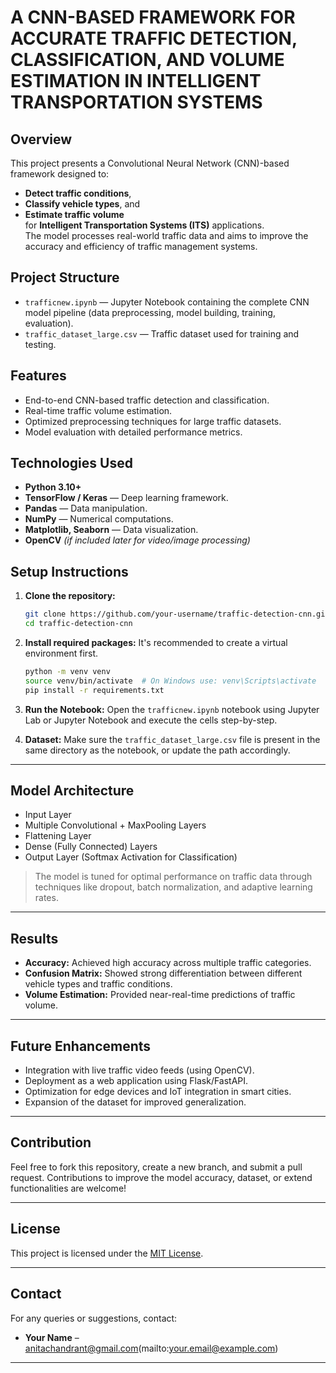 # A CNN-BASED FRAMEWORK FOR ACCURATE TRAFFIC DETECTION, CLASSIFICATION, AND VOLUME ESTIMATION IN INTELLIGENT TRANSPORTATION SYSTEMS

## Overview
This project presents a Convolutional Neural Network (CNN)-based framework designed to:
- **Detect traffic conditions**, 
- **Classify vehicle types**, and 
- **Estimate traffic volume**  
for **Intelligent Transportation Systems (ITS)** applications.  
The model processes real-world traffic data and aims to improve the accuracy and efficiency of traffic management systems.

## Project Structure
- `trafficnew.ipynb` — Jupyter Notebook containing the complete CNN model pipeline (data preprocessing, model building, training, evaluation).
- `traffic_dataset_large.csv` — Traffic dataset used for training and testing.

## Features
- End-to-end CNN-based traffic detection and classification.
- Real-time traffic volume estimation.
- Optimized preprocessing techniques for large traffic datasets.
- Model evaluation with detailed performance metrics.

## Technologies Used
- **Python 3.10+**
- **TensorFlow / Keras** — Deep learning framework.
- **Pandas** — Data manipulation.
- **NumPy** — Numerical computations.
- **Matplotlib, Seaborn** — Data visualization.
- **OpenCV** *(if included later for video/image processing)*

## Setup Instructions

1. **Clone the repository:**
   ```bash
   git clone https://github.com/your-username/traffic-detection-cnn.git
   cd traffic-detection-cnn
   ```

2. **Install required packages:**
   It's recommended to create a virtual environment first.
   ```bash
   python -m venv venv
   source venv/bin/activate  # On Windows use: venv\Scripts\activate
   pip install -r requirements.txt
   ```

3. **Run the Notebook:**
   Open the `trafficnew.ipynb` notebook using Jupyter Lab or Jupyter Notebook and execute the cells step-by-step.

4. **Dataset:**
   Make sure the `traffic_dataset_large.csv` file is present in the same directory as the notebook, or update the path accordingly.

---

## Model Architecture
- Input Layer
- Multiple Convolutional + MaxPooling Layers
- Flattening Layer
- Dense (Fully Connected) Layers
- Output Layer (Softmax Activation for Classification)

> The model is tuned for optimal performance on traffic data through techniques like dropout, batch normalization, and adaptive learning rates.

---

## Results
- **Accuracy:** Achieved high accuracy across multiple traffic categories.
- **Confusion Matrix:** Showed strong differentiation between different vehicle types and traffic conditions.
- **Volume Estimation:** Provided near-real-time predictions of traffic volume.

---

## Future Enhancements
- Integration with live traffic video feeds (using OpenCV).
- Deployment as a web application using Flask/FastAPI.
- Optimization for edge devices and IoT integration in smart cities.
- Expansion of the dataset for improved generalization.

---

## Contribution
Feel free to fork this repository, create a new branch, and submit a pull request. Contributions to improve the model accuracy, dataset, or extend functionalities are welcome!

---

## License
This project is licensed under the [MIT License](LICENSE).

---

## Contact
For any queries or suggestions, contact:
- **Your Name** – anitachandrant@gmail.com(mailto:your.email@example.com)

---
